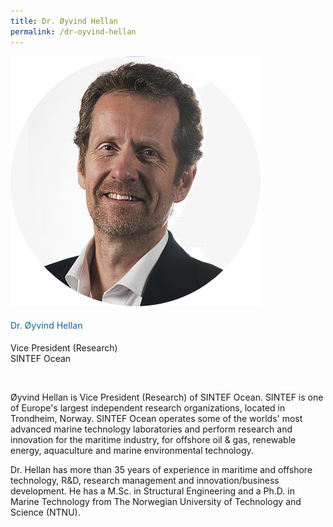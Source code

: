 ```yaml
---
title: Dr. Øyvind Hellan
permalink: /dr-oyvind-hellan
---
```


<div class="row">
            <div class="col is-3">
              <img src="images/speakers/Oyvind-Hellan.png">
            </div>
            <div class="col is-9 speaker-details">
              <h4>Dr. Øyvind Hellan</h4>
<p>Vice President (Research)<br>
SINTEF Ocean</p><br>
<p>
Øyvind Hellan is Vice President (Research) of SINTEF Ocean.  SINTEF is one of Europe's largest independent research organizations, located in Trondheim, Norway.  SINTEF Ocean operates some of the worlds' most advanced marine technology laboratories and perform research and innovation for the maritime industry, for offshore oil & gas, renewable energy, aquaculture and marine environmental technology.</p><p>

Dr. Hellan has more than 35 years of experience in maritime and offshore technology, R&D, research management and innovation/business development.  He has a M.Sc. in Structural Engineering and a Ph.D. in Marine Technology from The Norwegian University of Technology and Science (NTNU). </p>
            </div>
          </div> 
					
<style type="text/css"> 
    .is-left{
      text-align: left;
    }
    h4{
      font-weight: 500; 
      color: #337B9A !important;
    }
     .speaker-details p { text-align: justified; }
  </style>